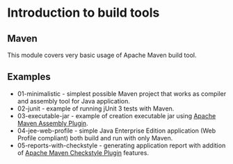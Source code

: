 # Introduction to build tools #

## Maven ##

This module covers very basic usage of Apache Maven build tool.

## Examples ##

* 01-minimalistic - simplest possible Maven project that works as compiler and assembly tool for Java application.
* 02-junit - example of running jUnit 3 tests with Maven.
* 03-executable-jar - example of creation executable jar using [Apache Maven Assembly Plugin](http://maven.apache.org/plugins/maven-assembly-plugin/).
* 04-jee-web-profile - simple Java Enterprise Edition application (Web Profile compliant) both build and run with only Maven.
* 05-reports-with-checkstyle - generating application report with addition of [Apache Maven Checkstyle Plugin](http://maven.apache.org/plugins/maven-checkstyle-plugin/) features.